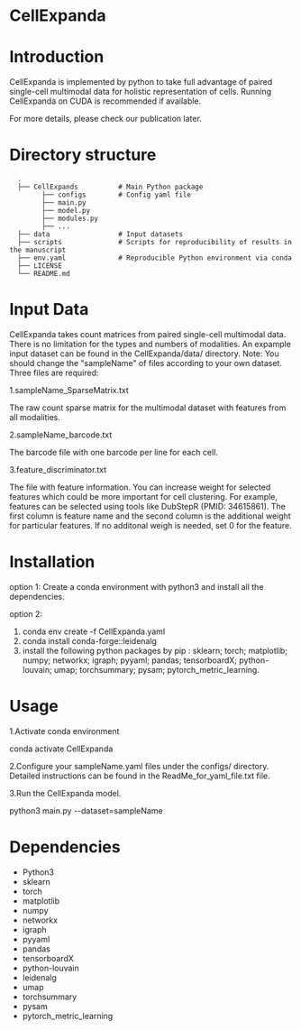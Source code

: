 # CellExpanda
# Introduction
CellExpanda is implemented by python to take full advantage of paired single-cell multimodal data for holistic representation of cells. Running CellExpanda on CUDA is recommended if available.

For more details, please check our publication later.


# Directory structure
      .
      ├── CellExpands          # Main Python package
            ├── configs        # Config yaml file 
            ├── main.py
            ├── model.py
            ├── modules.py
            ├── ...  
      ├── data                 # Input datasets
      ├── scripts              # Scripts for reproducibility of results in the manuscript
      ├── env.yaml             # Reproducible Python environment via conda
      ├── LICENSE
      └── README.md



# Input Data
CellExpanda takes count matrices from paired single-cell multimodal data. There is no limitation for the types and numbers of modalities.
An expample input dataset can be found in the CellExpanda/data/ directory. Note: You should change the "sampleName" of files according to your own dataset.
Three files are required:

1.sampleName_SparseMatrix.txt 

The raw count sparse matrix for the multimodal dataset with features from all modalities.

2.sampleName_barcode.txt  

The barcode file with one barcode per line for each cell.

3.feature_discriminator.txt  

The file with feature information. You can increase weight for selected features which could be more important for cell clustering. For example, features can be selected using tools like DubStepR (PMID: 34615861). The first column is feature name and the second column is the additional weight for particular features. If no additonal weigh is needed, set 0 for the feature.



# Installation
option 1:
Create a conda environment with python3 and install all the dependencies.

option 2:
1. conda env create -f CellExpanda.yaml
2. conda install conda-forge::leidenalg
3. install the following python packages by pip : sklearn; torch; matplotlib; numpy; networkx; igraph; pyyaml; pandas; tensorboardX; python-louvain; umap; torchsummary; pysam; pytorch_metric_learning.


# Usage
1.Activate conda environment

conda activate CellExpanda

2.Configure your sampleName.yaml files under the configs/ directory. Detailed instructions can be found in the ReadMe_for_yaml_file.txt file.

3.Run the CellExpanda model.

python3 main.py --dataset=sampleName


# Dependencies
+ Python3
+ sklearn
+ torch
+ matplotlib
+ numpy
+ networkx
+ igraph
+ pyyaml
+ pandas
+ tensorboardX
+ python-louvain
+ leidenalg
+ umap
+ torchsummary
+ pysam
+ pytorch_metric_learning
